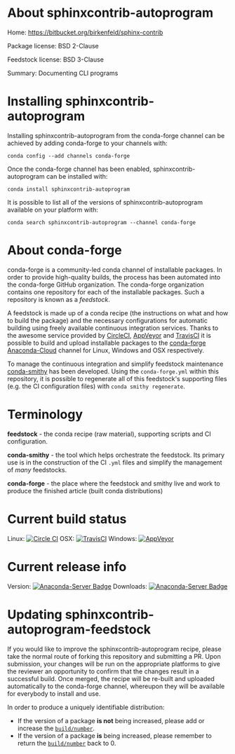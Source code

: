 About sphinxcontrib-autoprogram
===============================

Home: https://bitbucket.org/birkenfeld/sphinx-contrib

Package license: BSD 2-Clause

Feedstock license: BSD 3-Clause

Summary: Documenting CLI programs



Installing sphinxcontrib-autoprogram
====================================

Installing sphinxcontrib-autoprogram from the conda-forge channel can be achieved by adding conda-forge to your channels with:

```
conda config --add channels conda-forge
```

Once the conda-forge channel has been enabled, sphinxcontrib-autoprogram can be installed with:

```
conda install sphinxcontrib-autoprogram
```

It is possible to list all of the versions of sphinxcontrib-autoprogram available on your platform with:

```
conda search sphinxcontrib-autoprogram --channel conda-forge
```


About conda-forge
=================

conda-forge is a community-led conda channel of installable packages.
In order to provide high-quality builds, the process has been automated into the
conda-forge GitHub organization. The conda-forge organization contains one repository
for each of the installable packages. Such a repository is known as a *feedstock*.

A feedstock is made up of a conda recipe (the instructions on what and how to build
the package) and the necessary configurations for automatic building using freely
available continuous integration services. Thanks to the awesome service provided by
[CircleCI](https://circleci.com/), [AppVeyor](http://www.appveyor.com/)
and [TravisCI](https://travis-ci.org/) it is possible to build and upload installable
packages to the [conda-forge](https://anaconda.org/conda-forge)
[Anaconda-Cloud](http://docs.anaconda.org/) channel for Linux, Windows and OSX respectively.

To manage the continuous integration and simplify feedstock maintenance
[conda-smithy](http://github.com/conda-forge/conda-smithy) has been developed.
Using the ``conda-forge.yml`` within this repository, it is possible to regenerate all of
this feedstock's supporting files (e.g. the CI configuration files) with ``conda smithy regenerate``.


Terminology
===========

**feedstock** - the conda recipe (raw material), supporting scripts and CI configuration.

**conda-smithy** - the tool which helps orchestrate the feedstock.
                   Its primary use is in the construction of the CI ``.yml`` files
                   and simplify the management of *many* feedstocks.

**conda-forge** - the place where the feedstock and smithy live and work to
                  produce the finished article (built conda distributions)

Current build status
====================

Linux: [![Circle CI](https://circleci.com/gh/conda-forge/sphinxcontrib-autoprogram-feedstock.svg?style=svg)](https://circleci.com/gh/conda-forge/sphinxcontrib-autoprogram-feedstock)
OSX: [![TravisCI](https://travis-ci.org/conda-forge/sphinxcontrib-autoprogram-feedstock.svg?branch=master)](https://travis-ci.org/conda-forge/sphinxcontrib-autoprogram-feedstock)
Windows: [![AppVeyor](https://ci.appveyor.com/api/projects/status/github/conda-forge/sphinxcontrib-autoprogram-feedstock?svg=True)](https://ci.appveyor.com/project/conda-forge/sphinxcontrib-autoprogram-feedstock/branch/master)

Current release info
====================
Version: [![Anaconda-Server Badge](https://anaconda.org/conda-forge/sphinxcontrib-autoprogram/badges/version.svg)](https://anaconda.org/conda-forge/sphinxcontrib-autoprogram)
Downloads: [![Anaconda-Server Badge](https://anaconda.org/conda-forge/sphinxcontrib-autoprogram/badges/downloads.svg)](https://anaconda.org/conda-forge/sphinxcontrib-autoprogram)


Updating sphinxcontrib-autoprogram-feedstock
============================================

If you would like to improve the sphinxcontrib-autoprogram recipe, please take the normal
route of forking this repository and submitting a PR. Upon submission, your changes will
be run on the appropriate platforms to give the reviewer an opportunity to confirm that the
changes result in a successful build. Once merged, the recipe will be re-built and uploaded
automatically to the conda-forge channel, whereupon they will be available for everybody to
install and use.

In order to produce a uniquely identifiable distribution:
 * If the version of a package **is not** being increased, please add or increase
   the [``build/number``](http://conda.pydata.org/docs/building/meta-yaml.html#build-number-and-string).
 * If the version of a package **is** being increased, please remember to return
   the [``build/number``](http://conda.pydata.org/docs/building/meta-yaml.html#build-number-and-string)
   back to 0.
